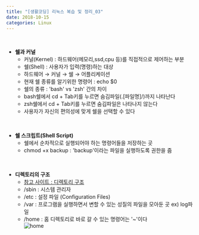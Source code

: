 ```yaml
---
title: "[생활코딩] 리눅스 복습 및 정리_03"
date: 2018-10-15
categories: Linux
---  
```

<br/>  

* **쉘과 커널**  
  * 커널(Kernel) : 하드웨어(메모리,ssd,cpu 등)를 직접적으로 제어하는 부분  
  * 쉘(Shell) : 사용자가 입력(명령)하는 대상
  * 하드웨어 → 커널 → 쉘 → 어플리케이션 
  * 현재 쉘 종류를 알기위한 명령어 : echo $0
  * 쉘의 종류 : 'bash' vs 'zsh' 간의 차이 
  * bash쉘에서 cd + Tab키를 누르면 숨김파일(.[파일명]/)까지 나타난다  
  * zsh쉘에서 cd + Tab키를 누르면 숨김파일은 나타나지 않는다
  * 사용자가 자신의 편의성에 맞게 쉘을 선택할 수 있다  
<br/>

* **쉘 스크립트(Shell Script)**  
  * 쉘에서 순차적으로 실행되어야 하는 명령어들을 저장하는 곳 
  * chmod +x backup : 'backup'이라는 파일을 실행하도록 권한을 줌
<br/>  

* **디렉토리의 구조**  
  * [참고 사이트 : 디렉토리 구조](http://dev-random.net/linux-directory-structure-explained/)  
  * /sbin : 시스템 관리자 
  * /etc : 설정 파일 (Configuration Files)
  * /var : 프로그램을 실행하면서 변할 수 있는 성질의 파일을 모아둔 곳 ex) log파일 
  * /home : 홈 디렉토리로 바로 갈 수 있는 명령어는 '~'이다  
  ![home](https://user-images.githubusercontent.com/29648470/46938011-a0bd3f00-d09d-11e8-80be-b4a216be8a82.PNG)  
<br/>  

  

